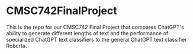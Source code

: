 # CMSC742FinalProject
This is the repo for our CMSC742 Final Project that compares ChatGPT's ability to generate different lengths of text and the performance of specialized ChatGPT text classifiers to the general ChatGPT text classifier Roberta.
